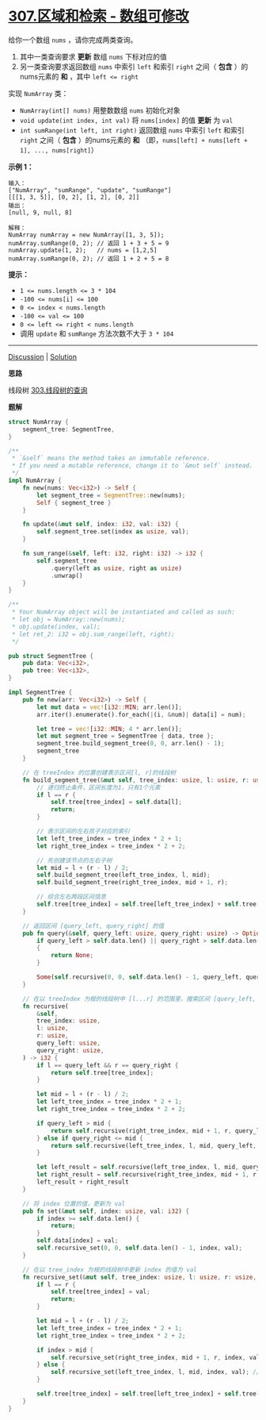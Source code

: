 # [307.区域和检索 - 数组可修改](https://leetcode.cn/problems/range-sum-query-mutable/description/)

给你一个数组 `nums` ，请你完成两类查询。

1. 其中一类查询要求 **更新** 数组 `nums` 下标对应的值
2. 另一类查询要求返回数组 `nums` 中索引 `left` 和索引 `right` 之间（ **包含** ）的nums元素的 **和** ，其中 `left <= right`

实现 `NumArray` 类：

- `NumArray(int[] nums)` 用整数数组 `nums` 初始化对象
- `void update(int index, int val)` 将 `nums[index]` 的值 **更新** 为 `val`
- `int sumRange(int left, int right)` 返回数组 `nums` 中索引 `left` 和索引 `right` 之间（ **包含** ）的nums元素的 **和** （即，`nums[left] + nums[left + 1], ..., nums[right]`）

 

**示例 1：**

```
输入：
["NumArray", "sumRange", "update", "sumRange"]
[[[1, 3, 5]], [0, 2], [1, 2], [0, 2]]
输出：
[null, 9, null, 8]

解释：
NumArray numArray = new NumArray([1, 3, 5]);
numArray.sumRange(0, 2); // 返回 1 + 3 + 5 = 9
numArray.update(1, 2);   // nums = [1,2,5]
numArray.sumRange(0, 2); // 返回 1 + 2 + 5 = 8
```

 

**提示：**

- `1 <= nums.length <= 3 * 104`
- `-100 <= nums[i] <= 100`
- `0 <= index < nums.length`
- `-100 <= val <= 100`
- `0 <= left <= right < nums.length`
- 调用 `update` 和 `sumRange` 方法次数不大于 `3 * 104` 

------

[Discussion](https://leetcode.cn/problems/range-sum-query-mutable/comments/) | [Solution](https://leetcode.cn/problems/range-sum-query-mutable/solution/)

**思路**

线段树 [303.线段树的查询](../0303-range-sum-query-immutable)

**题解**

```rust
struct NumArray {
    segment_tree: SegmentTree,
}

/**
 * `&self` means the method takes an immutable reference.
 * If you need a mutable reference, change it to `&mut self` instead.
 */
impl NumArray {
    fn new(nums: Vec<i32>) -> Self {
        let segment_tree = SegmentTree::new(nums);
        Self { segment_tree }
    }

    fn update(&mut self, index: i32, val: i32) {
        self.segment_tree.set(index as usize, val);
    }

    fn sum_range(&self, left: i32, right: i32) -> i32 {
        self.segment_tree
            .query(left as usize, right as usize)
            .unwrap()
    }
}

/**
 * Your NumArray object will be instantiated and called as such:
 * let obj = NumArray::new(nums);
 * obj.update(index, val);
 * let ret_2: i32 = obj.sum_range(left, right);
 */

pub struct SegmentTree {
    pub data: Vec<i32>,
    pub tree: Vec<i32>,
}

impl SegmentTree {
    pub fn new(arr: Vec<i32>) -> Self {
        let mut data = vec![i32::MIN; arr.len()];
        arr.iter().enumerate().for_each(|(i, &num)| data[i] = num);

        let tree = vec![i32::MIN; 4 * arr.len()];
        let mut segment_tree = SegmentTree { data, tree };
        segment_tree.build_segment_tree(0, 0, arr.len() - 1);
        segment_tree
    }

    // 在 treeIndex 的位置创建表示区间[l, r]的线段树
    fn build_segment_tree(&mut self, tree_index: usize, l: usize, r: usize) {
        // 递归终止条件，区间长度为1，只有1个元素
        if l == r {
            self.tree[tree_index] = self.data[l];
            return;
        }

        // 表示区间的左右孩子对应的索引
        let left_tree_index = tree_index * 2 + 1;
        let right_tree_index = tree_index * 2 + 2;

        // 先创建该节点的左右子树
        let mid = l + (r - l) / 2;
        self.build_segment_tree(left_tree_index, l, mid);
        self.build_segment_tree(right_tree_index, mid + 1, r);

        // 综合左右两段区间信息
        self.tree[tree_index] = self.tree[left_tree_index] + self.tree[right_tree_index];
    }

    // 返回区间 [query_left, query_right] 的值
    pub fn query(&self, query_left: usize, query_right: usize) -> Option<i32> {
        if query_left > self.data.len() || query_right > self.data.len() || query_left > query_right
        {
            return None;
        }

        Some(self.recursive(0, 0, self.data.len() - 1, query_left, query_right))
    }

    // 在以 treeIndex 为根的线段树中 [l...r] 的范围里，搜索区间 [query_left, query_right] 的值
    fn recursive(
        &self,
        tree_index: usize,
        l: usize,
        r: usize,
        query_left: usize,
        query_right: usize,
    ) -> i32 {
        if l == query_left && r == query_right {
            return self.tree[tree_index];
        }

        let mid = l + (r - l) / 2;
        let left_tree_index = tree_index * 2 + 1;
        let right_tree_index = tree_index * 2 + 2;

        if query_left > mid {
            return self.recursive(right_tree_index, mid + 1, r, query_left, query_right);
        } else if query_right <= mid {
            return self.recursive(left_tree_index, l, mid, query_left, query_right);
        }

        let left_result = self.recursive(left_tree_index, l, mid, query_left, mid);
        let right_result = self.recursive(right_tree_index, mid + 1, r, mid + 1, query_right);
        left_result + right_result
    }

    // 将 index 位置的值，更新为 val
    pub fn set(&mut self, index: usize, val: i32) {
        if index >= self.data.len() {
            return;
        }
        self.data[index] = val;
        self.recursive_set(0, 0, self.data.len() - 1, index, val);
    }

    // 在以 tree_index 为根的线段树中更新 index 的值为 val
    fn recursive_set(&mut self, tree_index: usize, l: usize, r: usize, index: usize, val: i32) {
        if l == r {
            self.tree[tree_index] = val;
            return;
        }

        let mid = l + (r - l) / 2;
        let left_tree_index = tree_index * 2 + 1;
        let right_tree_index = tree_index * 2 + 2;

        if index > mid {
            self.recursive_set(right_tree_index, mid + 1, r, index, val);
        } else {
            self.recursive_set(left_tree_index, l, mid, index, val); // index <= mid
        }

        self.tree[tree_index] = self.tree[left_tree_index] + self.tree[right_tree_index];
    }
}
```

